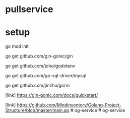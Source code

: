 # pullservice

# setup 

go mod init <project>

go get github.com/gin-gonic/gin

go get github.com/joho/godotenv

go get github.com/go-sql-driver/mysql

go get github.com/jinzhu/gorm

[link] https://gin-gonic.com/docs/quickstart/

[link] https://github.com/Mindinventory/Golang-Project-Structure/blob/master/main.go
#   o g - s e r v i c e  
 #   o g - s e r v i c e  
 